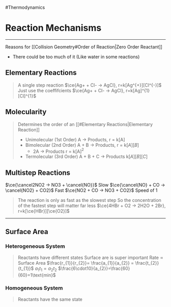 #Thermodynamics 
# Reaction Mechanisms
---
Reasons for [[Collision Geometry#Order of Reaction|Zero Order Reactant]]
- There could be too much of it (Like water in some reactions)

## Elementary Reactions
> A single step reaction
> $\ce{Ag+ + Cl- -> AgCl}, r=k[Ag^{+}][Cl^{-}]$
> Just use the coeffifcients
> $\ce{Ag+ + Cl- -> AgCl}, r=k[Ag]^{1}[Cl]^{1}$

## Molecularity
> Determines the order of an [[#Elementary Reactions|Elementary Reaction]] 
> - Unimolecular (1st Order) A -> Products, r = k[A]
> - Bimolecular (2nd Order) A + B -> Products, r = k$[A][B]$
> 	- 2A -> Products r = k[A]$^{2}$
> - Termolecular (3rd Order) A + B + C -> Products k$[A][B][C]$

## Multistep Reactions
$\ce{\cancel2NO2 -> NO3 + \cancel{NO}}$ Slow
$\ce{\cancel{NO} + CO -> \cancel{NO2} + CO2}$ Fast
$\ce{NO2 + CO -> NO3 + CO2}$  Speed of 1
> The reaction is only as fast as the slowest step
> So the concentration of the fastest step will matter far less
> $\ce{4HBr + O2 -> 2H2O + 2Br}, r=k[\ce{HBr}][\ce{O2}]$ 

---

## Surface Area
### Heterogeneous System
> Reactants have different states
> Surface are is super important
> $\text{Rate} \propto \text{Surface Area}$
> $\frac{r_{1}}{r_{2}}= \frac{a_{1}}{a_{2}} = \frac{t_{2}}{t_{1}}$
> $a_{1}t_{1}=a_{2}t_{2}$
> $\frac{6\cdot10}{a_{2}}=\frac{60}{60}=1\text{min}$
### Homogeneous System
> Reactants have the same state
> 
